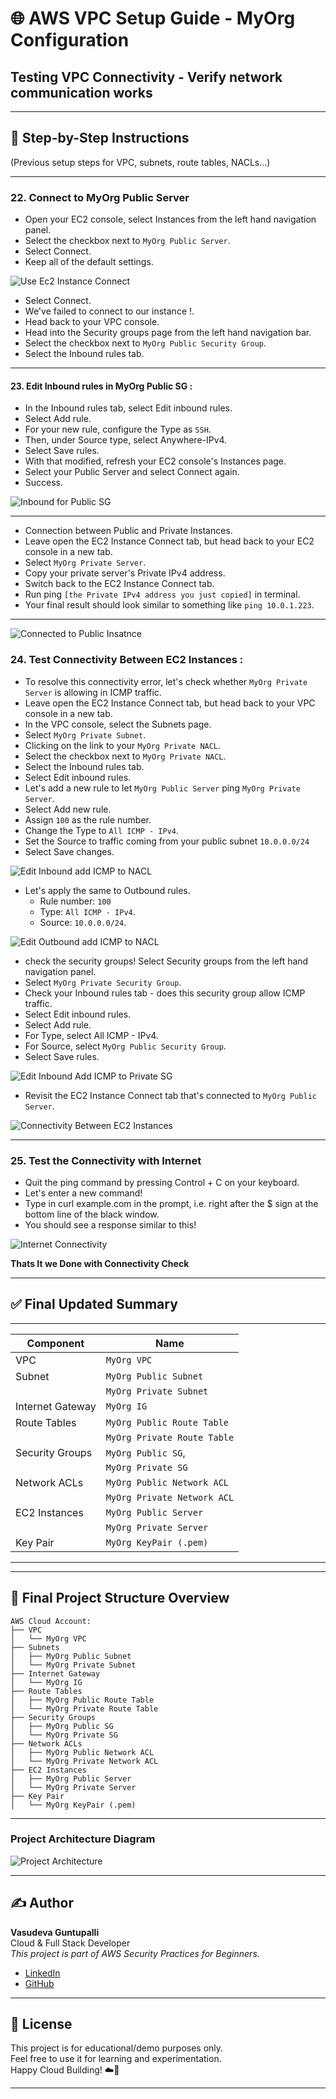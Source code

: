 # 🌐 AWS VPC Setup Guide - MyOrg Configuration  
##  Testing VPC Connectivity - Verify network communication works  
---

## 📘 Step-by-Step Instructions

(Previous setup steps for VPC, subnets, route tables, NACLs...)

---

### 22. Connect to MyOrg Public Server  

- Open your EC2 console, select Instances from the left hand navigation panel.  
- Select the checkbox next to `MyOrg Public Server`.  
- Select Connect.  
- Keep all of the default settings.  

![Use Ec2 Instance Connect](https://github.com/guntupallivasudeva/AWS_Beginner_level_projects/blob/main/AWS%20Cloud%20Networking%20Series/5.%20Testing%20VPC%20Connectivity%20-%20Verify%20network%20communication%20works%20/Images/1.%20EC2%20Instance%20Connet.png?raw=true)  

- Select Connect. 
- We've failed to connect to our instance !.  
- Head back to your VPC console.  
- Head into the Security groups page from the left hand navigation bar.   
- Select the checkbox next to `MyOrg Public Security Group`.  
- Select the Inbound rules tab.  

---

#### 23. Edit Inbound rules in MyOrg Public SG :    

- In the Inbound rules tab, select Edit inbound rules.  
- Select Add rule.  
- For your new rule, configure the Type as `SSH`.  
- Then, under Source type, select Anywhere-IPv4.  
- Select Save rules.  
- With that modified, refresh your EC2 console's Instances page.  
- Select your Public Server and select Connect again.  
- Success.  

![Inbound for Public SG](https://github.com/guntupallivasudeva/AWS_Beginner_level_projects/blob/main/AWS%20Cloud%20Networking%20Series/5.%20Testing%20VPC%20Connectivity%20-%20Verify%20network%20communication%20works%20/Images/2.%20Allow%20inbound%20trafic%20for%20public%20Security%20group%20from%20SSH.png?raw=true)  

---

- Connection between Public and Private Instances.    
- Leave open the EC2 Instance Connect tab, but head back to your EC2 console in a new tab.  
- Select `MyOrg Private Server`.  
- Copy your private server's Private IPv4 address.  
- Switch back to the EC2 Instance Connect tab.  
- Run ping `[the Private IPv4 address you just copied]` in terminal.  
- Your final result should look similar to something like `ping 10.0.1.223`.

---

![Connected to Public Insatnce](https://github.com/guntupallivasudeva/AWS_Beginner_level_projects/blob/main/AWS%20Cloud%20Networking%20Series/5.%20Testing%20VPC%20Connectivity%20-%20Verify%20network%20communication%20works%20/Images/3.%20Connected%20to%20Public%20Instance.png?raw=true)

### 24. Test Connectivity Between EC2 Instances :  

- To resolve this connectivity error, let's check whether `MyOrg Private Server` is allowing in ICMP traffic.  
- Leave open the EC2 Instance Connect tab, but head back to your VPC console in a new tab.  
- In the VPC console, select the Subnets page.   
- Select `MyOrg Private Subnet`.   
- Clicking on the link to your `MyOrg Private NACL`.    
- Select the checkbox next to `MyOrg Private NACL`.  
- Select the Inbound rules tab.  
- Select Edit inbound rules.  
- Let's add a new rule to let `MyOrg Public Server` ping `MyOrg Private Server`.  
- Select Add new rule.  
- Assign `100` as the rule number.  
- Change the Type to `All ICMP - IPv4`.  
- Set the Source to traffic coming from your public subnet `10.0.0.0/24`  
- Select Save changes.  

![Edit Inbound add ICMP to NACL](https://github.com/guntupallivasudeva/AWS_Beginner_level_projects/blob/main/AWS%20Cloud%20Networking%20Series/5.%20Testing%20VPC%20Connectivity%20-%20Verify%20network%20communication%20works%20/Images/4.%20Edit%20inbound%20rule%20add%20ICMP%20traffic%20in%20Private%20NACL.png?raw=true) 

- Let's apply the same to Outbound rules.  
  - Rule number: `100`  
  - Type: `All ICMP - IPv4`.  
  - Source: `10.0.0.0/24`.

![Edit Outbound add ICMP to NACL](https://github.com/guntupallivasudeva/AWS_Beginner_level_projects/blob/main/AWS%20Cloud%20Networking%20Series/5.%20Testing%20VPC%20Connectivity%20-%20Verify%20network%20communication%20works%20/Images/5.%20Edit%20outbound%20rule%20add%20ICMP%20traffic%20in%20Private%20NACL.png?raw=true)  

- check the security groups! Select Security groups from the left hand navigation panel.  
- Select `MyOrg Private Security Group`.  
- Check your Inbound rules tab - does this security group allow ICMP traffic.  
- Select Edit inbound rules.  
- Select Add rule.  
- For Type, select All ICMP - IPv4.  
- For Source, select `MyOrg Public Security Group`.  
- Select Save rules.  

![Edit Inbound Add ICMP to Private SG](https://github.com/guntupallivasudeva/AWS_Beginner_level_projects/blob/main/AWS%20Cloud%20Networking%20Series/5.%20Testing%20VPC%20Connectivity%20-%20Verify%20network%20communication%20works%20/Images/6.%20Edit%20inbound%20rule%20add%20ICMP%20traffic%20in%20Private%20SG.png.png?raw=true)  


- Revisit the EC2 Instance Connect tab that's connected to `MyOrg Public Server`.  

![Connectivity Between EC2 Instances](https://github.com/guntupallivasudeva/AWS_Beginner_level_projects/blob/main/AWS%20Cloud%20Networking%20Series/5.%20Testing%20VPC%20Connectivity%20-%20Verify%20network%20communication%20works%20/Images/7.%20Connectivity%20Between%20EC2%20Insatnces.png?raw=true)

---

### 25. Test the Connectivity with Internet  

- Quit the ping command by pressing Control + C on your keyboard.  
- Let's enter a new command!  
- Type in curl example.com in the prompt, i.e. right after the $ sign at the bottom line of the black window.  
- You should see a response similar to this!  

![Internet Connectivity](https://github.com/guntupallivasudeva/AWS_Beginner_level_projects/blob/main/AWS%20Cloud%20Networking%20Series/5.%20Testing%20VPC%20Connectivity%20-%20Verify%20network%20communication%20works%20/Images/8.%20%20Final%20internet%20Connectivity.png?raw=true)

**Thats It we Done with Connectivity Check**  

---

## ✅ Final Updated Summary

----------------------------------------------------------
| Component        | Name                                |
|------------------|-------------------------------------|
| VPC              | `MyOrg VPC`                         |
| Subnet           | `MyOrg Public Subnet`               |
|                  | `MyOrg Private Subnet`              |
| Internet Gateway | `MyOrg IG`                          |
| Route Tables     | `MyOrg Public Route Table`          |
|                  | `MyOrg Private Route Table`         |
| Security Groups  | `MyOrg Public SG`,                  |
|                  | `MyOrg Private SG`                  |
| Network ACLs     | `MyOrg Public Network ACL`          |
|                  | `MyOrg Private Network ACL`         |
| EC2 Instances    | `MyOrg Public Server`               |
|                  | `MyOrg Private Server`              |
| Key Pair         | `MyOrg KeyPair (.pem)`              |
----------------------------------------------------------

---

## 📂 Final Project Structure Overview

```text
AWS Cloud Account:
├── VPC
│   └── MyOrg VPC
├── Subnets
│   ├── MyOrg Public Subnet
│   └── MyOrg Private Subnet
├── Internet Gateway
│   └── MyOrg IG
├── Route Tables
│   ├── MyOrg Public Route Table
│   └── MyOrg Private Route Table
├── Security Groups
│   ├── MyOrg Public SG
│   └── MyOrg Private SG
├── Network ACLs
│   ├── MyOrg Public Network ACL
│   └── MyOrg Private Network ACL
├── EC2 Instances
│   ├── MyOrg Public Server
│   └── MyOrg Private Server
├── Key Pair
│   └── MyOrg KeyPair (.pem)
```
---

### Project Architecture Diagram  

![Project Architecture](https://github.com/guntupallivasudeva/AWS_Beginner_level_projects/blob/main/AWS%20Cloud%20Networking%20Series/4.%20Provisioning%20Public%20&%20Private%20Server%20(%20EC2%20)%20to%20our%20Network/Project%20Architecture.png?raw=true)  

---

## ✍️ Author  

**Vasudeva Guntupalli**   
Cloud & Full Stack Developer  
_This project is part of AWS Security Practices for Beginners._  

- [LinkedIn](https://www.linkedin.com/in/guntupallivasudeva/)    
- [GitHub](https://github.com/guntupallivasudeva)  

---

## 📌 License  

This project is for educational/demo purposes only.   
Feel free to use it for learning and experimentation.   
Happy Cloud Building! ☁️🚀 

----
